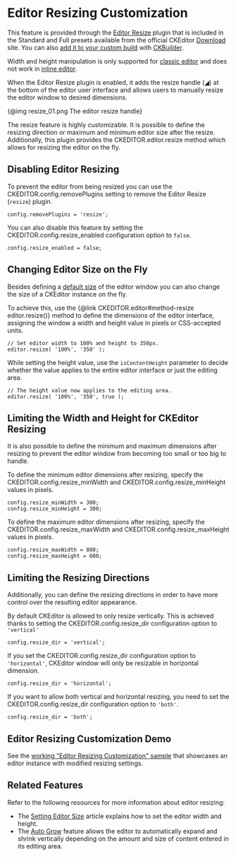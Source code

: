 <!--
Copyright (c) 2003-2018, CKSource - Frederico Knabben. All rights reserved.
For licensing, see LICENSE.md.
-->

# Editor Resizing Customization

<div class="requirements">
	<p>
		This feature is provided through the <a href="https://ckeditor.com/cke4/addon/resize">Editor Resize</a> plugin that is included in the Standard and Full presets available from the official CKEditor <a href="https://ckeditor.com/ckeditor-4/download/">Download</a> site. You can also <a href="#!/guide/dev_plugins">add it to your custom build</a> with <a href="https://ckeditor.com/cke4/builder">CKBuilder</a>.
	</p>
	<p>
		Width and height manipulation is only supported for <a href="#!/guide/dev_framed">classic editor</a> and does not work in <a href="#!/guide/dev_inline">inline editor</a>.
	</p>
</div>


When the Editor Resize plugin is enabled, it adds the resize handle (<span title="Resize">◢</span>) at the bottom of the editor user interface and allows users to manually resize the editor window to desired dimensions.

{@img resize_01.png The editor resize handle}

The resize feature is highly customizable. It is possible to define the resizing direction or maximum and minimum editor size after the resize. Additionally, this plugin provides the CKEDITOR.editor.resize method which allows for resizing the editor on the fly.

## Disabling Editor Resizing

To prevent the editor from being resized you can use the CKEDITOR.config.removePlugins setting to remove the Editor Resize (`resize`) plugin.

	config.removePlugins = 'resize';

You can also disable this feature by setting the CKEDITOR.config.resize_enabled configuration option to `false`.

	config.resize_enabled = false;


## Changing Editor Size on the Fly

Besides defining a [default size](#!/guide/dev_size) of the editor window you can also change the size of a CKEditor instance on the fly.

To achieve this, use the {@link CKEDITOR.editor#method-resize editor.resize()} method to define the dimensions of the editor interface, assigning the window a width and height value in pixels or CSS-accepted units.

	// Set editor width to 100% and height to 350px.
	editor.resize( '100%', '350' );

While setting the height value, use the `isContentHeight` parameter to decide whether the value applies to the entire editor interface or just the editing area.

	// The height value now applies to the editing area.
	editor.resize( '100%', '350', true );


## Limiting the Width and Height for CKEditor Resizing

It is also possible to define the minimum and maximum dimensions after resizing to prevent the editor window from becoming too small or too big to handle.

To define the minimum editor dimensions after resizing, specify the CKEDITOR.config.resize_minWidth and CKEDITOR.config.resize_minHeight values in pixels.

	config.resize_minWidth = 300;
	config.resize_minHeight = 300;

To define the maximum editor dimensions after resizing, specify the CKEDITOR.config.resize_maxWidth and CKEDITOR.config.resize_maxHeight values in pixels.

	config.resize_maxWidth = 800;
	config.resize_maxHeight = 600;


## Limiting the Resizing Directions

Additionally, you can define the resizing directions in order to have more control over the resulting editor appearance.

By default CKEditor is allowed to only resize vertically. This is achieved thanks to setting the CKEDITOR.config.resize_dir configuration option to `'vertical'`

	config.resize_dir = 'vertical';

If you set the CKEDITOR.config.resize_dir configuration option to `'horizontal'`, CKEditor window will only be resizable in horizontal dimension.

	config.resize_dir = 'horizontal';

If you want to allow both vertical and horizontal resizing, you need to set the CKEDITOR.config.resize_dir configuration option to `'both'`.

	config.resize_dir = 'both';

## Editor Resizing Customization Demo

See the [working "Editor Resizing Customization" sample](https://sdk.ckeditor.com/samples/resize.html) that showcases an editor instance with modified resizing settings.

## Related Features

Refer to the following resources for more information about editor resizing:

* The [Setting Editor Size](#!/guide/dev_size) article explains how to set the editor width and height.
* The [Auto Grow](#!/guide/dev_autogrow) feature allows the editor to automatically expand and shrink vertically depending on the amount and size of content entered in its editing area.
